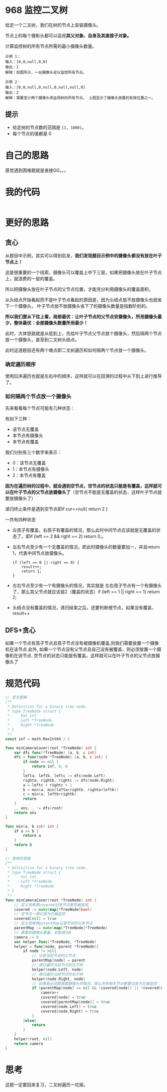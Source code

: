 # 968 监控二叉树

给定一个二叉树，我们在树的节点上安装摄像头。

节点上的每个摄影头都可以监视**其父对象、自身及其直接子对象。**

计算监控树的所有节点所需的最小摄像头数量。

```
示例 1：
输入：[0,0,null,0,0]
输出：1
解释：如图所示，一台摄像头足以监控所有节点。

示例 2：
输入：[0,0,null,0,null,0,null,null,0]
输出：2
解释：需要至少两个摄像头来监视树的所有节点。 上图显示了摄像头放置的有效位置之一。
```

## 提示

- 给定树的节点数的范围是 `[1, 1000]`。
- 每个节点的值都是 0

# 自己的思路

感觉遇到困难题就是直接GG。。。

# 我的代码

```go

```

# 更好的思路

## 贪心

从题目中示例，其实可以得到启发，**我们发现题目示例中的摄像头都没有放在叶子节点上！**

这是很重要的一个线索，摄像头可以覆盖上中下三层，如果把摄像头放在叶子节点上，就浪费的一层的覆盖。

所以把摄像头放在叶子节点的父节点位置，才能充分利用摄像头的覆盖面积。

从头结点开始看起而不是叶子节点看起的原因是，因为头结点放不放摄像头也就省下一个摄像头， 叶子节点放不放摄像头省下了的摄像头数量是指数阶别的。

**所以我们要从下往上看，局部最优：让叶子节点的父节点安摄像头，所用摄像头最少，整体最优：全部摄像头数量所用最少！**

此时，大体思路就是从低到上，先给叶子节点父节点放个摄像头，然后隔两个节点放一个摄像头，直至到二叉树头结点。

此时这道题目还有两个难点即二叉树遍历和如何隔两个节点放一个摄像头。

### 确定遍历顺序

使用后序遍历也就是左右中的顺序，这样就可以在回溯的过程中从下到上进行推导了。

### 如何隔两个节点放一个摄像头

先来看看每个节点可能有几种状态：

有如下三种：

- 该节点无覆盖
- 本节点有摄像头
- 本节点有覆盖

我们分别有三个数字来表示：

- 0：该节点无覆盖
- 1：本节点有摄像头
- 2：本节点有覆盖

**因为在遍历树的过程中，就会遇到空节点，空节点的状态只能是有覆盖，这样就可以在叶子节点的父节点放摄像头了**（空节点不能是无覆盖的状态，这样叶子节点就要放摄像头了）

递归终止条件是遇到空节点即if cur==null{ return 2 }

一共有四种状态

- 左孩子有覆盖，右孩子有覆盖的情况，那么此时中间节点应该就是无覆盖的状态了，即if (left == 2 && right == 2) return 0;。

- 左右节点至少有一个无覆盖的情况，即此时摄像头的数量要加一，并且return 1，代表中间节点放摄像头。

  ```text
  if (left == 0 || right == 0) {
      result++;
      return 1;
  }
  ```

- 左右节点至少有一个有摄像头的情况，其实就是 左右孩子节点有一个有摄像头了，那么其父节点就应该是2（覆盖的状态）if (left == 1 || right == 1) return 2;

- 头结点没有覆盖的情况，递归结束之后，还要判断根节点，如果没有覆盖，result++

## DFS+贪心

如果一个节点有孩子节点且孩子节点没有被摄像机覆盖,则我们需要放置一个摄像机在该节点.此外,
如果一个节点没有父节点且自己没有被覆盖，则必须放置一个摄像机在该节点.
空节点的状态只能是有覆盖，这样就可以在叶子节点的父节点放摄像头了

# 规范代码

```go
// 官方题解
/**
 * Definition for a binary tree node.
 * type TreeNode struct {
 *     Val int
 *     Left *TreeNode
 *     Right *TreeNode
 * }
 */
const inf = math.MaxInt64 / 2

func minCameraCover(root *TreeNode) int {
    var dfs func(*TreeNode) (a, b, c int)
    dfs = func(node *TreeNode) (a, b, c int) {
        if node == nil {
            return inf, 0, 0
        }
        lefta, leftb, leftc := dfs(node.Left)
        righta, rightb, rightc := dfs(node.Right)
        a = leftc + rightc + 1
        b = min(a, min(lefta+rightb, righta+leftb))
        c = min(a, leftb+rightb)
        return
    }
    _, ans, _ := dfs(root)
    return ans
}

func min(a, b int) int {
    if a <= b {
        return a
    }
    return b
}

// 简单的思路
/**
 * Definition for a binary tree node.
 * type TreeNode struct {
 *     Val int
 *     Left *TreeNode
 *     Right *TreeNode
 * }
 */
func minCameraCover(root *TreeNode) int {
    // 定义哈希表covered记录节点是否被监视
    covered := make(map[*TreeNode]bool)
    // 空节点一律记录为已被监控
    covered[nil] = true
    // 定义哈希表parentMap记录节点的父亲节点
    parentMap := make(map[*TreeNode]*TreeNode)
    // 需要的摄像头数量，初始值为0
	camera := 0
    var helper func(*TreeNode, *TreeNode)
    helper = func(node, parent *TreeNode){
        if node != nil{
            // 记录当前节点的父节点
            parentMap[node] = parent
            // 递归遍历当前节点的左子树
            helper(node.Left, node)
            // 递归遍历当前节点的右子树
            helper(node.Right, node)
            // 如果是必须要放置摄像头的情况，那么所有相关节点都要记录为已被监控
            if (parentMap[node] == nil && !covered[node]) || !covered[node.Left] || !covered[node.Right]{
                camera++
                covered[node] = true
                covered[parentMap[node]] = true
                covered[node.Left] = true
                covered[node.Right] = true
            }
        }else{
            return
        }
    }
    helper(root, nil)
    return camera
}
```

# 思考

这题一定要回来复习，二叉树遍历一坨屎。

